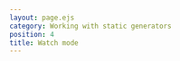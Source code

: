 ```yaml
---
layout: page.ejs
category: Working with static generators
position: 4
title: Watch mode
---
```








